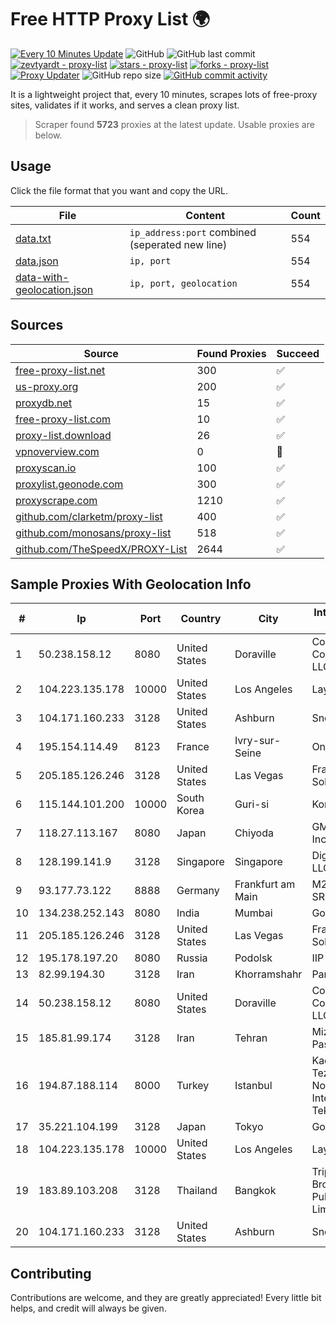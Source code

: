 
# Free HTTP Proxy List 🌍

[![Every 10 Minutes Update](https://github.com/mertguvencli/http-proxy-list/actions/workflows/main.yml/badge.svg?branch=main)](https://github.com/mertguvencli/http-proxy-list/actions/workflows/main.yml)
![GitHub](https://img.shields.io/github/license/mertguvencli/http-proxy-list)
![GitHub last commit](https://img.shields.io/github/last-commit/mertguvencli/http-proxy-list)
[![zevtyardt - proxy-list](https://img.shields.io/static/v1?label=zevtyardt&message=proxy-list&color=blue&logo=github)](https://github.com/zevtyardt/proxy-list "Go to GitHub repo")
[![stars - proxy-list](https://img.shields.io/github/stars/zevtyardt/proxy-list?style=social)](https://github.com/zevtyardt/proxy-list)
[![forks - proxy-list](https://img.shields.io/github/forks/zevtyardt/proxy-list?style=social)](https://github.com/zevtyardt/proxy-list)
[![Proxy Updater](https://github.com/zevtyardt/proxy-list/workflows/Proxy%20Updater/badge.svg)](https://github.com/zevtyardt/proxy-list/actions?query=workflow:"Proxy+Updater")
![GitHub repo size](https://img.shields.io/github/repo-size/zevtyardt/proxy-list)
[![GitHub commit activity](https://img.shields.io/github/commit-activity/m/zevtyardt/proxy-list?logo=commits)](https://github.com/zevtyardt/proxy-list/commits/main)

It is a lightweight project that, every 10 minutes, scrapes lots of free-proxy sites, validates if it works, and serves a clean proxy list.

> Scraper found **5723** proxies at the latest update. Usable proxies are below.

## Usage

Click the file format that you want and copy the URL.

|File|Content|Count|
|----|-------|-----|
|[data.txt](https://raw.githubusercontent.com/mertguvencli/http-proxy-list/main/proxy-list/data.txt)|`ip_address:port` combined (seperated new line)|554|
|[data.json](https://raw.githubusercontent.com/mertguvencli/http-proxy-list/main/proxy-list/data.json)|`ip, port`|554|
|[data-with-geolocation.json](https://raw.githubusercontent.com/mertguvencli/http-proxy-list/main/proxy-list/data-with-geolocation.json)|`ip, port, geolocation`|554|

## Sources

|Source|Found Proxies|Succeed|
|------|-------------|-------|
|[free-proxy-list.net](https://free-proxy-list.net)|300|✅|
|[us-proxy.org](https://www.us-proxy.org)|200|✅|
|[proxydb.net](http://proxydb.net)|15|✅|
|[free-proxy-list.com](https://free-proxy-list.com/?page=&port=&type%5B%5D=http&type%5B%5D=https&up_time=0&search=Search)|10|✅|
|[proxy-list.download](https://www.proxy-list.download/HTTP)|26|✅|
|[vpnoverview.com](https://vpnoverview.com/privacy/anonymous-browsing/free-proxy-servers)|0|🚫|
|[proxyscan.io](https://www.proxyscan.io)|100|✅|
|[proxylist.geonode.com](https://proxylist.geonode.com/api/proxy-list?limit=300&page=1&sort_by=lastChecked&sort_type=desc&protocols=http,https)|300|✅|
|[proxyscrape.com](https://api.proxyscrape.com/v2/?request=displayproxies&protocol=http&timeout=10000&country=all&ssl=all&anonymity=all)|1210|✅|
|[github.com/clarketm/proxy-list](https://raw.githubusercontent.com/clarketm/proxy-list/master/proxy-list-raw.txt)|400|✅|
|[github.com/monosans/proxy-list](https://raw.githubusercontent.com/monosans/proxy-list/main/proxies/http.txt)|518|✅|
|[github.com/TheSpeedX/PROXY-List](https://raw.githubusercontent.com/TheSpeedX/PROXY-List/master/http.txt)|2644|✅|


## Sample Proxies With Geolocation Info

|#|Ip|Port|Country|City|Internet Service Provider|
|-|--|----|-------|----|-------------------------|
|1|50.238.158.12|8080|United States|Doraville|Comcast Cable Communications, LLC|
|2|104.223.135.178|10000|United States|Los Angeles|LayerHost|
|3|104.171.160.233|3128|United States|Ashburn|Sneaker Server|
|4|195.154.114.49|8123|France|Ivry-sur-Seine|Online S.A.S.|
|5|205.185.126.246|3128|United States|Las Vegas|FranTech Solutions|
|6|115.144.101.200|10000|South Korea|Guri-si|Korea Telecom|
|7|118.27.113.167|8080|Japan|Chiyoda|GMO Internet, Inc.|
|8|128.199.141.9|3128|Singapore|Singapore|DigitalOcean, LLC|
|9|93.177.73.122|8888|Germany|Frankfurt am Main|M247 Europe SRL|
|10|134.238.252.143|8080|India|Mumbai|Google LLC|
|11|205.185.126.246|3128|United States|Las Vegas|FranTech Solutions|
|12|195.178.197.20|8080|Russia|Podolsk|IIP|
|13|82.99.194.30|3128|Iran|Khorramshahr|ParsOnline Co.|
|14|50.238.158.12|8080|United States|Doraville|Comcast Cable Communications, LLC|
|15|185.81.99.174|3128|Iran|Tehran|Mizban Dade Pasargad|
|16|194.87.188.114|8000|Turkey|Istanbul|Kadir Huseyin Tezcan Nosspeed Internet Teknolojileri|
|17|35.221.104.199|3128|Japan|Tokyo|Google LLC|
|18|104.223.135.178|10000|United States|Los Angeles|LayerHost|
|19|183.89.103.208|3128|Thailand|Bangkok|Triple T Broadband Public Company Limited|
|20|104.171.160.233|3128|United States|Ashburn|Sneaker Server|



## Contributing

Contributions are welcome, and they are greatly appreciated! Every
little bit helps, and credit will always be given.

